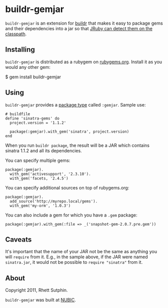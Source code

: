 buildr-gemjar
=============

`buildr-gemjar` is an extension for [buildr][] that makes it easy to
package gems and their dependencies into a jar so that [JRuby can
detect them on the classpath][gemjar].

[buildr]: http://buildr.apache.org/
[gemjar]: http://blog.nicksieger.com/articles/2009/01/10/jruby-1-1-6-gems-in-a-jar

Installing
----------

`buildr-gemjar` is distributed as a rubygem on
[rubygems.org][as-gem].  Install it as you would any other gem:

$ gem install buildr-gemjar

[as-gem]: https://rubygems.org/gems/buildr-gemjar

Using
-----

`buildr-gemjar` provides a [package type][buildr-package] called
`:gemjar`.  Sample use:

    # buildfile
    define 'sinatra-gems' do
      project.version = '1.1.2'

      package(:gemjar).with_gem('sinatra', project.version)
    end

When you run `buildr package`, the result will be a JAR which contains
sinatra 1.1.2 and all its dependencies.

You can specify multiple gems:

    package(:gemjar).
      with_gem('activesupport', '2.3.10').
      with_gem('facets, '2.4.5')

You can specify additional sources on top of rubygems.org:

    package(:gemjar).
      add_source('http://myrepo.local/gems').
      with_gem('my-orm', '1.0.3')

You can also include a gem for which you have a `.gem` package:

    package(:gemjar).with_gem(:file => _('snapshot-gem-2.0.7.pre.gem'))

[buildr-package]: http://buildr.apache.org/packaging.html

Caveats
-------

It's important that the name of your JAR not be the same as anything
you will `require` from it.  E.g., in the sample above, if the JAR
were named `sinatra.jar`, it would not be possible to `require
"sinatra"` from it.

About
-----

Copyright 2011, Rhett Sutphin.

`buildr-gemjar` was built at [NUBIC][].

[NUBIC]: http://www.nucats.northwestern.edu/centers/nubic
